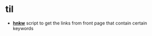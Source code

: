 # til


* **[hnkw](https://github.com/sotsugov/til/tree/master/hnkw)** script to get the links from front page that contain certain keywords
